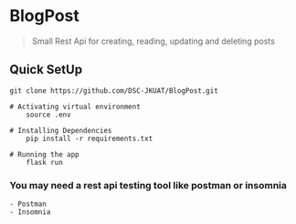 # BlogPost

> Small Rest Api for creating, reading, updating and deleting posts

## Quick SetUp

```
git clone https://github.com/DSC-JKUAT/BlogPost.git

# Activating virtual environment
    source .env

# Installing Dependencies
    pip install -r requirements.txt

# Running the app
    flask run

```

### You may need a rest api testing tool like postman or insomnia

    - Postman
    - Insomnia
